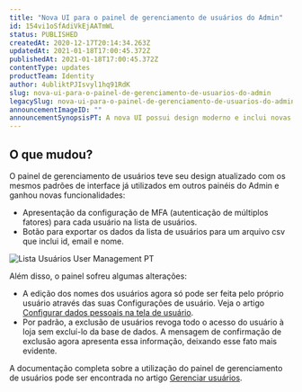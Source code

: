 ```yaml
---
title: "Nova UI para o painel de gerenciamento de usuários do Admin"
id: 154vi1oSfAdiVkEjAATmWL
status: PUBLISHED
createdAt: 2020-12-17T20:14:34.263Z
updatedAt: 2021-01-18T17:00:45.372Z
publishedAt: 2021-01-18T17:00:45.372Z
contentType: updates
productTeam: Identity
author: 4ubliktPJIsvyl1hq91RdK
slug: nova-ui-para-o-painel-de-gerenciamento-de-usuarios-do-admin
legacySlug: nova-ui-para-o-painel-de-gerenciamento-de-usuarios-do-admin
announcementImageID: ""
announcementSynopsisPT: A nova UI possui design moderno e inclui novas funcionalidades
---
```


## O que mudou?

O painel de gerenciamento de usuários teve seu design atualizado com os mesmos padrões de interface já utilizados em outros painéis do Admin e ganhou novas funcionalidades:

- Apresentação da configuração de MFA (autenticação de múltiplos fatores) para cada usuário na lista de usuários.
- Botão para exportar os dados da lista de usuários para um arquivo csv que inclui id, email e nome.

![Lista Usuários User Management PT](//images.ctfassets.net/alneenqid6w5/1IjRv0l2rDBrSWtHj82CDm/3440b1f6633113c14bf91d9147d4eb0a/Lista_Usu__rios_User_Management_PT.png)

Além disso, o painel sofreu algumas alterações:

- A edição dos nomes dos usuários agora só pode ser feita pelo próprio usuário através das suas Configurações de usuário. Veja o artigo [Configurar dados pessoais na tela de usuário](https://help.vtex.com/pt/tutorial/configurar-dados-pessoais-na-tela-de-usuario--3S32bI9Qb6Ecec66SckYK6).
- Por padrão, a exclusão de usuários revoga todo o acesso do usuário à loja sem excluí-lo da base de dados. A mensagem de confirmação de exclusão agora apresenta essa informação, deixando esse fato mais evidente.

A documentação completa sobre a utilização do painel de gerenciamento de usuários pode ser encontrada no artigo [Gerenciar usuários](https://help.vtex.com/pt/tutorial/gerenciando-usuarios--tutorials_512).
